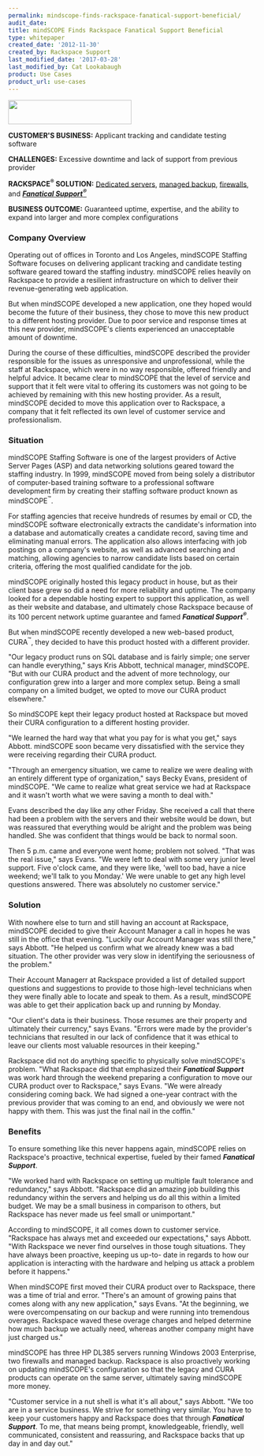 ```yaml
---
permalink: mindscope-finds-rackspace-fanatical-support-beneficial/
audit_date:
title: mindSCOPE Finds Rackspace Fanatical Support Beneficial
type: whitepaper
created_date: '2012-11-30'
created_by: Rackspace Support
last_modified_date: '2017-03-28'
last_modified_by: Cat Lookabaugh
product: Use Cases
product_url: use-cases
---
```


<a href="http://www.mindscope.com/">
   <img src="{% asset_path use-cases/mindscope-finds-rackspace-fanatical-support-beneficial/mindscope.png %}" width="250" height="49" />
</a>

**CUSTOMER'S BUSINESS:** Applicant tracking and candidate testing software

**CHALLENGES:** Excessive downtime and lack of support from previous
provider

**RACKSPACE<sup>&reg;</sup> SOLUTION:** [Dedicated
servers](http://www.rackspace.com/managed_hosting/dedicated_servers/),
[managed
backup](http://www.rackspace.com/managed_hosting/services/storage/managedbackup/),
[firewalls](http://www.rackspace.com/managed_hosting/services/security/firewalls/),
and [***Fanatical
Support<sup>&reg;</sup>***](http://www.rackspace.com/whyrackspace/support/)

**BUSINESS OUTCOME:** Guaranteed uptime, expertise, and the ability to
expand into larger and more complex configurations

### Company Overview

Operating out of offices in Toronto and Los Angeles, mindSCOPE Staffing
Software focuses on delivering applicant tracking and candidate testing
software geared toward the staffing industry. mindSCOPE relies heavily
on Rackspace to provide a resilient infrastructure on which to deliver
their revenue-generating web application.

But when mindSCOPE developed a new application, one they hoped would
become the future of their business, they chose to move this new product
to a different hosting provider. Due to poor service and response times
at this new provider, mindSCOPE's clients experienced an unacceptable
amount of downtime.

During the course of these difficulties, mindSCOPE described the
provider responsible for the issues as unresponsive and unprofessional,
while the staff at Rackspace, which were in no way responsible, offered
friendly and helpful advice. It became clear to mindSCOPE that the level
of service and support that it felt were vital to offering its customers
was not going to be achieved by remaining with this new hosting
provider. As a result, mindSCOPE decided to move this application over
to Rackspace, a company that it felt reflected its own level of customer
service and professionalism.

### Situation

mindSCOPE Staffing Software is one of the largest providers of Active
Server Pages (ASP) and data networking solutions geared toward the
staffing industry. In 1999, mindSCOPE moved from being solely a
distributor of computer-based training software to a professional
software development firm by creating their staffing software product
known as mindSCOPE<sup>&trade;</sup>.

For staffing agencies that receive hundreds of resumes by email or CD,
the mindSCOPE software electronically extracts the candidate's
information into a database and automatically creates a candidate
record, saving time and eliminating manual errors. The application also
allows interfacing with job postings on a company's website, as well as
advanced searching and matching, allowing agencies to narrow candidate
lists based on certain criteria, offering the most qualified candidate
for the job.

mindSCOPE originally hosted this legacy product in house, but as their
client base grew so did a need for more reliability and uptime. The
company looked for a dependable hosting expert to support this
application, as well as their website and database, and ultimately chose
Rackspace because of its 100 percent network uptime guarantee and famed
***Fanatical Support<sup>&reg;</sup>***.

But when mindSCOPE recently developed a new web-based product, CURA<sup>&trade;</sup>,
they decided to have this product hosted with a different provider.

"Our legacy product runs on SQL database and is fairly simple; one
server can handle everything," says Kris Abbott, technical manager,
mindSCOPE. "But with our CURA product and the advent of more technology,
our configuration grew into a larger and more complex setup. Being a
small company on a limited budget, we opted to move our CURA product
elsewhere."

So mindSCOPE kept their legacy product hosted at Rackspace but moved
their CURA configuration to a different hosting provider.

"We learned the hard way that what you pay for is what you get," says
Abbott. mindSCOPE soon became very dissatisfied with the service they
were receiving regarding their CURA product.

"Through an emergency situation, we came to realize we were dealing with
an entirely different type of organization," says Becky Evans, president
of mindSCOPE. "We came to realize what great service we had at Rackspace
and it wasn't worth what we were saving a month to deal with."

Evans described the day like any other Friday. She received a call that
there had been a problem with the servers and their website would be
down, but was reassured that everything would be alright and the problem
was being handled. She was confident that things would be back to normal
soon.

Then 5 p.m. came and everyone went home; problem not solved. "That was
the real issue," says Evans. "We were left to deal with some very junior
level support. Five o'clock came, and they were like, 'well too bad,
have a nice weekend; we'll talk to you Monday.' We were unable to get
any high level questions answered. There was absolutely no customer
service."

### Solution

With nowhere else to turn and still having an account at Rackspace,
mindSCOPE decided to give their Account Manager a call in hopes he was
still in the office that evening. "Luckily our Account Manager was still
there," says Abbott. "He helped us confirm what we already knew was a
bad situation. The other provider was very slow in identifying the
seriousness of the problem."

Their Account Managerr at Rackspace provided a list of detailed support
questions and suggestions to provide to those high-level technicians
when they were finally able to locate and speak to them. As a result,
mindSCOPE was able to get their application back up and running by
Monday.

"Our client's data is their business. Those resumes are their property
and ultimately their currency," says Evans. "Errors were made by the
provider's technicians that resulted in our lack of confidence that it
was ethical to leave our clients most valuable resources in their
keeping."

Rackspace did not do anything specific to physically solve mindSCOPE's
problem. "What Rackspace did that emphasized their ***Fanatical Support*** was
work hard through the weekend preparing a configuration to move our CURA
product over to Rackspace," says Evans. "We were already considering
coming back. We had signed a one-year contract with the previous
provider that was coming to an end, and obviously we were not happy with
them. This was just the final nail in the coffin."

### Benefits

To ensure something like this never happens again, mindSCOPE relies on
Rackspace's proactive, technical expertise, fueled by their famed
***Fanatical Support***.

"We worked hard with Rackspace on setting up multiple fault tolerance
and redundancy," says Abbott. "Rackspace did an amazing job building
this redundancy within the servers and helping us do all this within a
limited budget. We may be a small business in comparison to others, but
Rackspace has never made us feel small or unimportant."

According to mindSCOPE, it all comes down to customer service.
"Rackspace has always met and exceeded our expectations," says Abbott.
"With Rackspace we never find ourselves in those tough situations. They
have always been proactive, keeping us up-to- date in regards to how our
application is interacting with the hardware and helping us attack a
problem before it happens."

When mindSCOPE first moved their CURA product over to Rackspace, there
was a time of trial and error. "There's an amount of growing pains that
comes along with any new application," says Evans. "At the beginning, we
were overcompensating on our backup and were running into tremendous
overages. Rackspace waved these overage charges and helped determine how
much backup we actually need, whereas another company might have just
charged us."

mindSCOPE has three HP DL385 servers running Windows 2003 Enterprise,
two firewalls and managed backup. Rackspace is also proactively working
on updating mindSCOPE's configuration so that the legacy and CURA
products can operate on the same server, ultimately saving mindSCOPE
more money.

"Customer service in a nut shell is what it's all about," says Abbott.
"We too are in a service business. We strive for something very similar.
You have to keep your customers happy and Rackspace does that through
***Fanatical Support***. To me, that means being prompt, knowledgeable,
friendly, well communicated, consistent and reassuring, and Rackspace
backs that up day in and day out."
